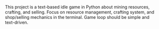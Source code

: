 <!-- Use this file to provide workspace-specific custom instructions to Copilot. For more details, visit https://code.visualstudio.com/docs/copilot/copilot-customization#_use-a-githubcopilotinstructionsmd-file -->

This project is a text-based idle game in Python about mining resources, crafting, and selling. Focus on resource management, crafting system, and shop/selling mechanics in the terminal. Game loop should be simple and text-driven.
